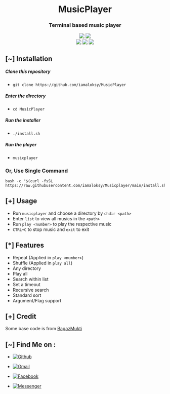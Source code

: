 <h1 align="center">MusicPlayer</h1>

<h3 align="center">Terminal based music player</h3>
<p align="center">
    <img src="https://img.shields.io/badge/Version-1.1-green?style=for-the-badge">
    <img src="https://img.shields.io/github/license/iamaloksy/MusPlayer?style=for-the-badge&color=blue">
   <br>
    <img src="https://img.shields.io/badge/Author-iamaloksy-purple?style=flat-square">
    <img src="https://img.shields.io/badge/Open%20Source-Yes-cyan?style=flat-square">
    <img src="https://img.shields.io/badge/Written%20In-Shell-blue?style=flat-square">
</p> 
 
## [~] Installation

##### Clone this repository

 - ```git clone https://github.com/iamaloksy/MusicPlayer```

##### Enter the directory
 - ```cd MusicPlayer```

##### Run the installer
 - ```./install.sh```

##### Run the player
 - ```musicplayer```

### Or, Use Single Command
```
bash -c "$(curl -fsSL https://raw.githubusercontent.com/iamaloksy/Musicplayer/main/install.sh)"
```

## [+] Usage

 - Run `musicplayer` and choose a directory by `chdir <path>`
 - Enter `list` to view all musics in the `<path>`
 - Run `play <number>` to play the respective music
 - `CTRL+C` to stop music and `exit` to exit



## [*] Features

 - Repeat (Applied in `play <number>`)
 - Shuffle (Applied in `play all`)
 - Any directory
 - Play all
 - Search within list
 - Set a timeout
 - Recursive search
 - Standard sort
 - Argument/Flag support
 
## [+] Credit
Some base code is from [BagazMukti](https://github.com/BagazMukti/muxsic)



## [~] Find Me on :

- [![Github](https://img.shields.io/badge/Github-iamaloksy-green?style=for-the-badge&logo=github)](https://github.com/iamaloksy)

- [![Gmail](https://img.shields.io/badge/Gmail-iamaloksy-green?style=for-the-badge&logo=gmail)](mailto:kr.alok.sy@gmail.com)

- [![Facebook](https://img.shields.io/badge/Facebook-iamaloksy-green?style=for-the-badge&logo=facebook)](https://facebook.com/iamaloksy)

- [![Messenger](https://img.shields.io/badge/Messenger-iamaloksy-green?style=for-the-badge&logo=messenger)](https://m.me/iamaloksy)

